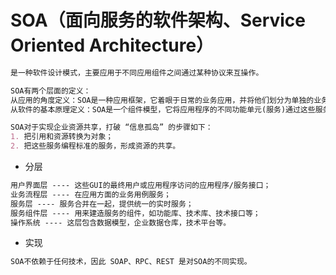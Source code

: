 # SOA（面向服务的软件架构、Service Oriented Architecture）
```md
是一种软件设计模式，主要应用于不同应用组件之间通过某种协议来互操作。

SOA有两个层面的定义：
从应用的角度定义：SOA是一种应用框架，它着眼于日常的业务应用，并将他们划分为单独的业务功能和流程，及所谓的服务。
从软件的基本原理定义：SOA是一个组件模型，它将应用程序的不同功能单元(服务)通过这些服务之间定义良好的接口和契约联系起来。

SOA对于实现企业资源共享，打破 “信息孤岛” 的步骤如下：
1. 把引用和资源转换为对象；
2. 把这些服务编程标准的服务，形成资源的共享。
```
* 分层
```md
用户界面层 ---- 这些GUI的最终用户或应用程序访问的应用程序/服务接口；
业务流程层 ---- 在应用方面的业务用例服务；
服务层 ---- 服务合并在一起，提供统一的实时服务；
服务组件层 ---- 用来建造服务的组件，如功能库、技术库、技术接口等；
操作系统 ---- 这层包含数据模型，企业数据仓库，技术平台等。
```
* 实现
```md
SOA不依赖于任何技术，因此 SOAP、RPC、REST 是对SOA的不同实现。
```
